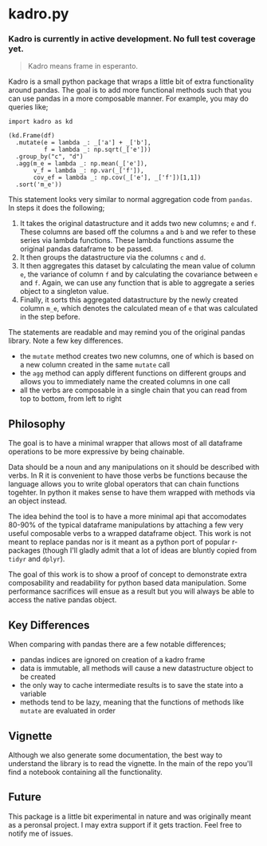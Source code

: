 # kadro.py

### Kadro is currently in active development. No full test coverage yet.

> Kadro means frame in esperanto.

Kadro is a small python package that wraps a little bit of extra functionality around pandas. The goal is to add more functional methods such that you can use pandas in a more composable manner. For example, you may do queries like;

```
import kadro as kd

(kd.Frame(df)
  .mutate(e = lambda _: _['a'] + _['b'],
          f = lambda _: np.sqrt(_['e']))
  .group_by("c", "d")
  .agg(m_e = lambda _: np.mean(_['e']),
       v_f = lambda _: np.var(_['f']),
       cov_ef = lambda _: np.cov(_['e'], _['f'])[1,1])
  .sort('m_e'))
```

This statement looks very similar to normal aggregation code from `pandas`. In steps it does the following;

1. It takes the original datastructure and it adds two new columns; `e` and `f`. These columns are based off the columns `a` and `b` and we refer to these series via lambda functions. These lambda functions assume the original pandas dataframe to be passed.
2. It then groups the datastructure via the columns `c` and `d`.
3. It then aggregates this dataset by calculating the mean value of column `e`, the variance of column `f` and by calculating the covariance between `e` and `f`. Again, we can use any function that is able to aggregate a series object to a singleton value.
4. Finally, it sorts this aggregated datastructure by the newly created column `m_e`, which denotes the calculated mean of `e` that was calculated in the step before.

The statements are readable and may remind you of the original pandas library. Note a few key differences.

- the `mutate` method creates two new columns, one of which is based on a new column created in the same `mutate` call
- the `agg` method can apply different functions on different groups and allows you to immediately name the created columns in one call
- all the verbs are composable in a single chain that you can read from top to bottom, from left to right

## Philosophy

The goal is to have a minimal wrapper that allows most of all dataframe operations to be more expressive by being chainable.

Data should be a noun and any manipulations on it should be described with verbs. In R it is convenient to have those verbs be functions because the language allows you to write global operators that can chain functions togehter. In python it makes sense to have them wrapped with methods via an object instead.

The idea behind the tool is to have a more minimal api that accomodates 80-90% of the typical dataframe manipulations by attaching a few very useful composable verbs to a wrapped dataframe object. This work is not meant to replace pandas nor is it meant as a python port of popular r-packages (though I'll gladly admit that a lot of ideas are bluntly copied from `tidyr` and `dplyr`).

The goal of this work is to show a proof of concept to demonstrate extra composability and readability for python based data manipulation. Some performance sacrifices will ensue as a result but you will always be able to access the native pandas object.

## Key Differences

When comparing with pandas there are a few notable differences;

- pandas indices are ignored on creation of a kadro frame
- data is immutable, all methods will cause a new datastructure object to be created
- the only way to cache intermediate results is to save the state into a variable
- methods tend to be lazy, meaning that the functions of methods like `mutate` are evaluated in order

## Vignette

Although we also generate some documentation, the best way to understand the library is to read the vignette. In the main of the repo you'll find a notebook containing all the functionality.

## Future

This package is a little bit experimental in nature and was originally meant as a peronsal project. I may extra support if it gets traction. Feel free to notify me of issues.

